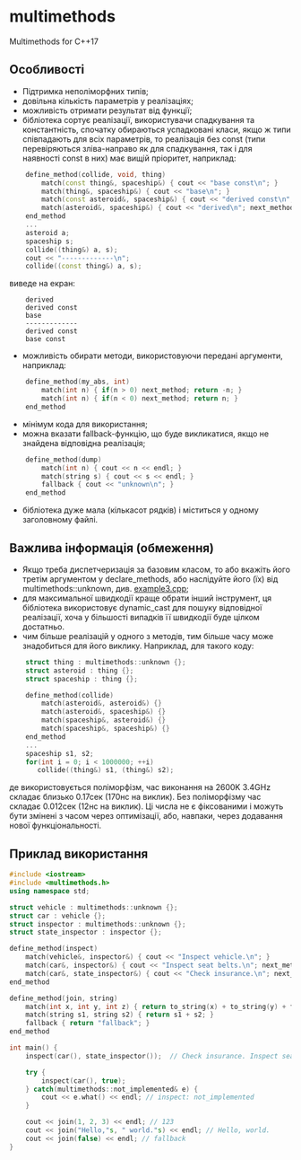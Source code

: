 # multimethods
Multimethods for C++17

## Особливості

* Підтримка неполіморфних типів;
* довільна кількість параметрів у реалізаціях;
* можливість отримати результат від функції;
* бібліотека сортує реалізації, використувачи спадкування та константність, спочатку обираються успадковані класи, якщо ж типи співпадають для всіх параметрів, то реалізація без const (типи перевіряються зліва-направо як для спадкування, так і для наявності const в них) має вищій пріоритет, наприклад:
```C++
    define_method(collide, void, thing)
        match(const thing&, spaceship&) { cout << "base const\n"; }
        match(thing&, spaceship&) { cout << "base\n"; }
        match(const asteroid&, spaceship&) { cout << "derived const\n"; next_method; }
        match(asteroid&, spaceship&) { cout << "derived\n"; next_method; }
    end_method
    ...
    asteroid a;
    spaceship s;
    collide((thing&) a, s);
    cout << "-------------\n";
    collide((const thing&) a, s);
``` 
виведе на екран:
```
    derived
    derived const
    base
    -------------
    derived const
    base const
```
* можливість обирати методи, використовуючи передані аргументи, наприклад:
```C++
    define_method(my_abs, int)
        match(int n) { if(n > 0) next_method; return -n; }
        match(int n) { if(n < 0) next_method; return n; }
    end_method
```
* мінімум кода для використання;
* можна вказати fallback-функцію, що буде викликатися, якщо не знайдена відповідна реалізація;
```C++
    define_method(dump)
        match(int n) { cout << n << endl; }
        match(string s) { cout << s << endl; }
        fallback { cout << "unknown\n"; }
    end_method
```
* бібліотека дуже мала (кількасот рядків) і міститься у одному заголовному файлі.

## Важлива інформація (обмеження)

* Якщо треба диспетчеризація за базовим класом, то або вкажіть його третім аргументом у declare_methods, або наслідуйте його (їх) від multimethods::unknown, див. [example3.cpp](examples/example3.cpp);
* для максимальної швидкодії краще обрати інший інструмент, ця бібліотека використовує dynamic_cast для пошуку відповідної реалізації, хоча у більшості випадків її швидкодії буде цілком достатньо.
* чим більше реалізацій у одного з методів, тим більше часу може знадобиться для його виклику. Наприклад, для такого коду:
```C++
    struct thing : multimethods::unknown {};
    struct asteroid : thing {};
    struct spaceship : thing {};

    define_method(collide)
        match(asteroid&, asteroid&) {}
        match(asteroid&, spaceship&) {}
        match(spaceship&, asteroid&) {}
        match(spaceship&, spaceship&) {}
    end_method
    ...
    spaceship s1, s2;
    for(int i = 0; i < 1000000; ++i)
       collide((thing&) s1, (thing&) s2);
```
де використовується поліморфізм, час виконання на 2600K 3.4GHz складає близько 0.17сек (170нс на виклик). Без поліморфізму час складає 0.012сек (12нс на виклик). Ці числа не є фіксованими і можуть бути змінені з часом через оптимізації, або, навпаки, через додавання нової функціональності.

## Приклад використання

```C++
#include <iostream>
#include <multimethods.h>
using namespace std;

struct vehicle : multimethods::unknown {};
struct car : vehicle {};
struct inspector : multimethods::unknown {};
struct state_inspector : inspector {};

define_method(inspect)
    match(vehicle&, inspector&) { cout << "Inspect vehicle.\n"; }
    match(car&, inspector&) { cout << "Inspect seat belts.\n"; next_method; }
    match(car&, state_inspector&) { cout << "Check insurance.\n"; next_method; }
end_method

define_method(join, string)
    match(int x, int y, int z) { return to_string(x) + to_string(y) + to_string(z); }
    match(string s1, string s2) { return s1 + s2; }
    fallback { return "fallback"; }
end_method

int main() {
    inspect(car(), state_inspector());  // Check insurance. Inspect seat belts. Inspect vehicle.

    try {
        inspect(car(), true);
    } catch(multimethods::not_implemented& e) {
        cout << e.what() << endl; // inspect: not_implemented
    }

    cout << join(1, 2, 3) << endl; // 123
    cout << join("Hello,"s, " world."s) << endl; // Hello, world.
    cout << join(false) << endl; // fallback
}
```
